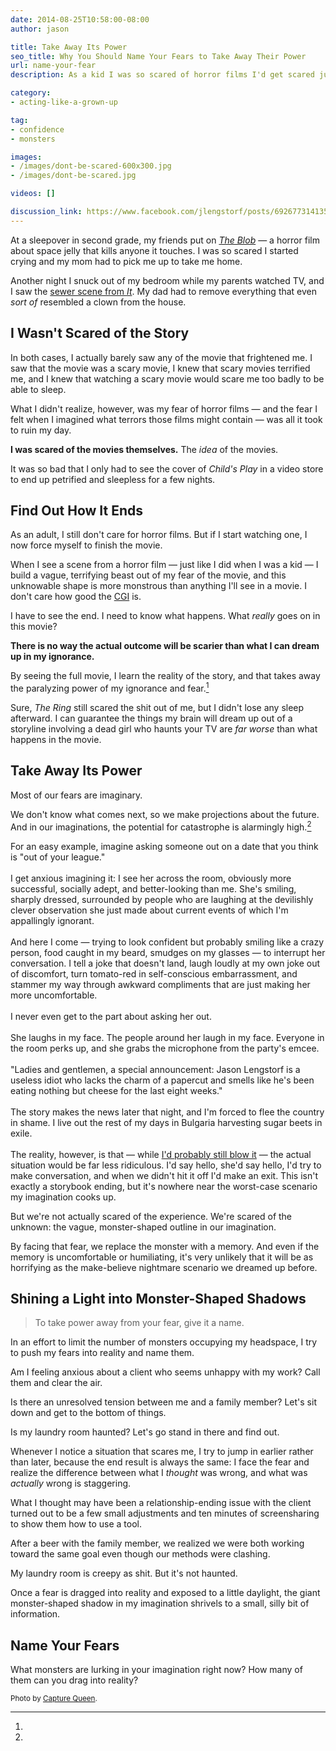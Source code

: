 ```yaml
---
date: 2014-08-25T10:58:00-08:00
author: jason

title: Take Away Its Power
seo_title: Why You Should Name Your Fears to Take Away Their Power
url: name-your-fear
description: As a kid I was so scared of horror films I'd get scared just thinking about them. As I got older I learned to see how the movie ends to take away its power.

category:
- acting-like-a-grown-up

tag:
- confidence
- monsters

images:
- /images/dont-be-scared-600x300.jpg
- /images/dont-be-scared.jpg

videos: []

discussion_link: https://www.facebook.com/jlengstorf/posts/692677314135506
---
```

At a sleepover in second grade, my friends put on [*The Blob*][1] — a horror film about space jelly that kills anyone it touches. I was so scared I started crying and my mom had to pick me up to take me home.

Another night I snuck out of my bedroom while my parents watched TV, and I saw the [sewer scene from *It*][2]. My dad had to remove everything that even *sort of* resembled a clown from the house.

## I Wasn't Scared of the Story

In both cases, I actually barely saw any of the movie that frightened me. I saw that the movie was a scary movie, I knew that scary movies terrified me, and I knew that watching a scary movie would scare me too badly to be able to sleep.

What I didn't realize, however, was my fear of horror films — and the fear I felt when I imagined what terrors those films might contain — was all it took to ruin my day.

**I was scared of the movies themselves.** The *idea* of the movies.

It was so bad that I only had to see the cover of *Child's Play* in a video store to end up petrified and sleepless for a few nights.

## Find Out How It Ends

As an adult, I still don't care for horror films. But if I start watching one, I now force myself to finish the movie.

When I see a scene from a horror film — just like I did when I was a kid — I build a vague, terrifying beast out of my fear of the movie, and this unknowable shape is more monstrous than anything I'll see in a movie. I don't care how good the [CGI][3] is.

I have to see the end. I need to know what happens. What *really* goes on in this movie?

**There is no way the actual outcome will be scarier than what I can dream up in my ignorance.**

By seeing the full movie, I learn the reality of the story, and that takes away the paralyzing power of my ignorance and fear.[^the-ring]

[^the-ring]:
  Sure, *The Ring* still scared the shit out of me, but I didn't lose any sleep afterward. I can guarantee the things my brain will dream up out of a storyline involving a dead girl who haunts your TV are *far worse* than what happens in the movie.

## Take Away Its Power

Most of our fears are imaginary.

We don't know what comes next, so we make projections about the future. And in our imaginations, the potential for catastrophe is alarmingly high.[^out-of-my-league]

[^out-of-my-league]:
  For an easy example, imagine asking someone out on a date that you think is "out of your league."<br><br>I get anxious imagining it: I see her across the room, obviously more successful, socially adept, and better-looking than me. She's smiling, sharply dressed, surrounded by people who are laughing at the devilishly clever observation she just made about current events of which I'm appallingly ignorant.<br><br>And here I come — trying to look confident but probably smiling like a crazy person, food caught in my beard, smudges on my glasses — to interrupt her conversation. I tell a joke that doesn't land, laugh loudly at my own joke out of discomfort, turn tomato-red in self-conscious embarrassment, and stammer my way through awkward compliments that are just making her more uncomfortable.<br><br>I never even get to the part about asking her out.<br><br>She laughs in my face. The people around her laugh in my face. Everyone in the room perks up, and she grabs the microphone from the party's emcee.<br><br>"Ladies and gentlemen, a special announcement: Jason Lengstorf is a useless idiot who lacks the charm of a papercut and smells like he's been eating nothing but cheese for the last eight weeks."<br><br>The story makes the news later that night, and I'm forced to flee the country in shame. I live out the rest of my days in Bulgaria harvesting sugar beets in exile.<br><br>The reality, however, is that — while [I'd probably still blow it][4] — the actual situation would be far less ridiculous. I'd say hello, she'd say hello, I'd try to make conversation, and when we didn't hit it off I'd make an exit. This isn't exactly a storybook ending, but it's nowhere near the worst-case scenario my imagination cooks up.

But we're not actually scared of the experience. We're scared of the unknown: the vague, monster-shaped outline in our imagination.

By facing that fear, we replace the monster with a memory. And even if the memory is uncomfortable or humiliating, it's very unlikely that it will be as horrifying as the make-believe nightmare scenario we dreamed up before.

## Shining a Light into Monster-Shaped Shadows

> To take power away from your fear, give it a name.

In an effort to limit the number of monsters occupying my headspace, I try to push my fears into reality and name them.

Am I feeling anxious about a client who seems unhappy with my work? Call them and clear the air.

Is there an unresolved tension between me and a family member? Let's sit down and get to the bottom of things.

Is my laundry room haunted? Let's go stand in there and find out.

Whenever I notice a situation that scares me, I try to jump in earlier rather than later, because the end result is always the same: I face the fear and realize the difference between what I *thought* was wrong, and what was *actually* wrong is staggering.

What I thought may have been a relationship-ending issue with the client turned out to be a few small adjustments and ten minutes of screensharing to show them how to use a tool.

After a beer with the family member, we realized we were both working toward the same goal even though our methods were clashing.

My laundry room is creepy as shit. But it's not haunted.

Once a fear is dragged into reality and exposed to a little daylight, the giant monster-shaped shadow in my imagination shrivels to a small, silly bit of information.

## Name Your Fears

What monsters are lurking in your imagination right now? How many of them can you drag into reality?

<small>Photo by <a href="https://www.flickr.com/photos/uaeincredible/217849066/">Capture Queen</a>.</small>

 [1]: http://www.imdb.com/title/tt0094761/
 [2]: https://www.youtube.com/watch?v=OPdDdC4go6c
 [3]: http://en.wikipedia.org/wiki/Computer-generated_imagery
 [4]: http://lengstorf.com/miss-montana/
